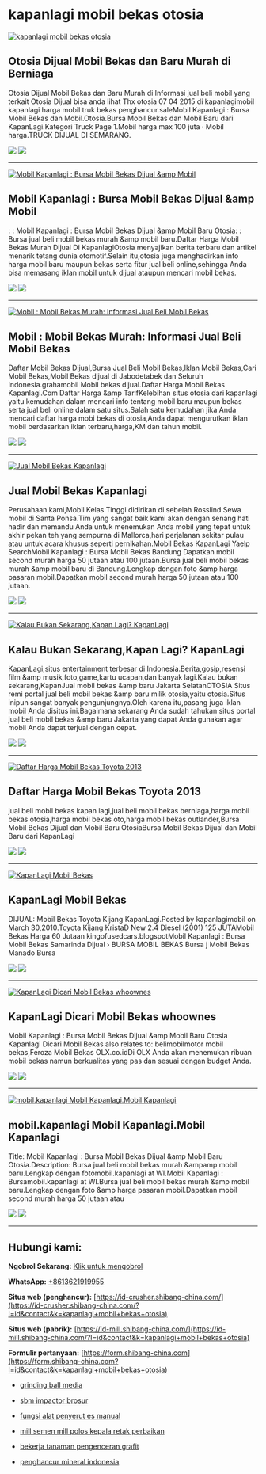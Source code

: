 # kapanlagi mobil bekas otosia

<a href="https://swt.shibang-china.com/?l=id&img&k=kapanlagi+mobil+bekas+otosia" target="_blank">![kapanlagi mobil bekas otosia](http://static.shibang-china.com/all-800x300/421.jpg)</a>

## Otosia Dijual Mobil Bekas dan Baru Murah di Berniaga
Otosia Dijual Mobil Bekas dan Baru Murah di Informasi jual beli mobil yang terkait Otosia Dijual bisa anda lihat Thx otosia 07 04 2015 di kapanlagimobil kapanlagi harga mobil truk bekas penghancur.saleMobil Kapanlagi : Bursa Mobil Bekas dan Mobil.Otosia.Bursa Mobil Bekas dan Mobil Baru dari KapanLagi.Kategori Truck Page 1.Mobil harga max 100 juta · Mobil harga.TRUCK DIJUAL DI SEMARANG.


<a href="https://whatsapp.shibangsoft.com/WhatsApp.php" target="_blank" title="WhatsApp">![](http://static.shibang-china.com/icon/whatsapp.png)</a> <a href="https://swt.shibang-china.com/?l=id&icon&k=kapanlagi+mobil+bekas+otosia" target="_blank">![](http://static.shibang-china.com/icon/chat-id.png)</a>

---

<a href="https://swt.shibang-china.com/?l=id&img&k=kapanlagi+mobil+bekas+otosia" target="_blank">![Mobil Kapanlagi : Bursa Mobil Bekas Dijual &amp Mobil](http://static.shibang-china.com/all-800x300/327.jpg)</a>

## Mobil Kapanlagi : Bursa Mobil Bekas Dijual &amp Mobil
: : Mobil Kapanlagi : Bursa Mobil Bekas Dijual &amp Mobil Baru Otosia: : Bursa jual beli mobil bekas murah &amp mobil baru.Daftar Harga Mobil Bekas Murah Dijual Di KapanlagiOtosia menyajikan berita terbaru dan artikel menarik tetang dunia otomotif.Selain itu,otosia juga menghadirkan info harga mobil baru maupun bekas serta fitur jual beli online,sehingga Anda bisa memasang iklan mobil untuk dijual ataupun mencari mobil bekas.


<a href="https://whatsapp.shibangsoft.com/WhatsApp.php" target="_blank" title="WhatsApp">![](http://static.shibang-china.com/icon/whatsapp.png)</a> <a href="https://swt.shibang-china.com/?l=id&icon&k=kapanlagi+mobil+bekas+otosia" target="_blank">![](http://static.shibang-china.com/icon/chat-id.png)</a>

---

<a href="https://swt.shibang-china.com/?l=id&img&k=kapanlagi+mobil+bekas+otosia" target="_blank">![Mobil : Mobil Bekas Murah: Informasi Jual Beli Mobil Bekas](http://static.shibang-china.com/all-800x300/1346.jpg)</a>

## Mobil : Mobil Bekas Murah: Informasi Jual Beli Mobil Bekas
Daftar Mobil Bekas Dijual,Bursa Jual Beli Mobil Bekas,Iklan Mobil Bekas,Cari Mobil Bekas,Mobil Bekas dijual di Jabodetabek dan Seluruh Indonesia.grahamobil Mobil bekas dijual.Daftar Harga Mobil Bekas Kapanlagi.Com Daftar Harga &amp TarifKelebihan situs otosia dari kapanlagi yaitu kemudahan dalam mencari info tentang mobil baru maupun bekas serta jual beli online dalam satu situs.Salah satu kemudahan jika Anda mencari daftar harga mobi bekas di otosia,Anda dapat mengurutkan iklan mobil berdasarkan iklan terbaru,harga,KM dan tahun mobil.


<a href="https://whatsapp.shibangsoft.com/WhatsApp.php" target="_blank" title="WhatsApp">![](http://static.shibang-china.com/icon/whatsapp.png)</a> <a href="https://swt.shibang-china.com/?l=id&icon&k=kapanlagi+mobil+bekas+otosia" target="_blank">![](http://static.shibang-china.com/icon/chat-id.png)</a>

---

<a href="https://swt.shibang-china.com/?l=id&img&k=kapanlagi+mobil+bekas+otosia" target="_blank">![Jual Mobil Bekas Kapanlagi](http://static.shibang-china.com/all-800x300/43.jpg)</a>

## Jual Mobil Bekas Kapanlagi
Perusahaan kami,Mobil Kelas Tinggi didirikan di sebelah Rosslind Sewa mobil di Santa Ponsa.Tim yang sangat baik kami akan dengan senang hati hadir dan memandu Anda untuk menemukan Anda mobil yang tepat untuk akhir pekan teh yang sempurna di Mallorca,hari perjalanan sekitar pulau atau untuk acara khusus seperti pernikahan.Mobil Bekas KapanLagi Yaelp SearchMobil Kapanlagi : Bursa Mobil Bekas Bandung Dapatkan mobil second murah harga 50 jutaan atau 100 jutaan.Bursa jual beli mobil bekas murah &amp mobil baru di Bandung.Lengkap dengan foto &amp harga pasaran mobil.Dapatkan mobil second murah harga 50 jutaan atau 100 jutaan.


<a href="https://whatsapp.shibangsoft.com/WhatsApp.php" target="_blank" title="WhatsApp">![](http://static.shibang-china.com/icon/whatsapp.png)</a> <a href="https://swt.shibang-china.com/?l=id&icon&k=kapanlagi+mobil+bekas+otosia" target="_blank">![](http://static.shibang-china.com/icon/chat-id.png)</a>

---

<a href="https://swt.shibang-china.com/?l=id&img&k=kapanlagi+mobil+bekas+otosia" target="_blank">![Kalau Bukan Sekarang,Kapan Lagi? KapanLagi](http://static.shibang-china.com/all-800x300/139.jpg)</a>

## Kalau Bukan Sekarang,Kapan Lagi? KapanLagi
KapanLagi,situs entertainment terbesar di Indonesia.Berita,gosip,resensi film &amp musik,foto,game,kartu ucapan,dan banyak lagi.Kalau bukan sekarang,KapanJual mobil bekas &amp baru Jakarta SelatanOTOSIA Situs remi portal jual beli mobil bekas &amp baru milik otosia,yaitu otosia.Situs inipun sangat banyak pengunjungnya.Oleh karena itu,pasang juga iklan mobil Anda disitus ini.Bagaimana sekarang Anda sudah tahukan situs portal jual beli mobil bekas &amp baru Jakarta yang dapat Anda gunakan agar mobil Anda dapat terjual dengan cepat.


<a href="https://whatsapp.shibangsoft.com/WhatsApp.php" target="_blank" title="WhatsApp">![](http://static.shibang-china.com/icon/whatsapp.png)</a> <a href="https://swt.shibang-china.com/?l=id&icon&k=kapanlagi+mobil+bekas+otosia" target="_blank">![](http://static.shibang-china.com/icon/chat-id.png)</a>

---

<a href="https://swt.shibang-china.com/?l=id&img&k=kapanlagi+mobil+bekas+otosia" target="_blank">![Daftar Harga Mobil Bekas Toyota 2013](http://static.shibang-china.com/all-800x300/425.jpg)</a>

## Daftar Harga Mobil Bekas Toyota 2013
jual beli mobil bekas kapan lagi,jual beli mobil bekas berniaga,harga mobil bekas otosia,harga mobil bekas oto,harga mobil bekas outlander,Bursa Mobil Bekas Dijual dan Mobil Baru OtosiaBursa Mobil Bekas Dijual dan Mobil Baru dari KapanLagi


<a href="https://whatsapp.shibangsoft.com/WhatsApp.php" target="_blank" title="WhatsApp">![](http://static.shibang-china.com/icon/whatsapp.png)</a> <a href="https://swt.shibang-china.com/?l=id&icon&k=kapanlagi+mobil+bekas+otosia" target="_blank">![](http://static.shibang-china.com/icon/chat-id.png)</a>

---

<a href="https://swt.shibang-china.com/?l=id&img&k=kapanlagi+mobil+bekas+otosia" target="_blank">![KapanLagi Mobil Bekas](http://static.shibang-china.com/all-800x300/1070.jpg)</a>

## KapanLagi Mobil Bekas
DIJUAL: Mobil Bekas Toyota Kijang KapanLagi.Posted by kapanlagimobil on March 30,2010.Toyota Kijang KristaD New 2.4 Diesel (2001) 125 JUTAMobil Bekas Harga 60 Jutaan kingofusedcars.blogspotMobil Kapanlagi : Bursa Mobil Bekas Samarinda Dijual › BURSA MOBIL BEKAS Bursa j Mobil Bekas Manado Bursa


<a href="https://whatsapp.shibangsoft.com/WhatsApp.php" target="_blank" title="WhatsApp">![](http://static.shibang-china.com/icon/whatsapp.png)</a> <a href="https://swt.shibang-china.com/?l=id&icon&k=kapanlagi+mobil+bekas+otosia" target="_blank">![](http://static.shibang-china.com/icon/chat-id.png)</a>

---

<a href="https://swt.shibang-china.com/?l=id&img&k=kapanlagi+mobil+bekas+otosia" target="_blank">![KapanLagi Dicari Mobil Bekas whoownes](http://static.shibang-china.com/all-800x300/573.jpg)</a>

## KapanLagi Dicari Mobil Bekas whoownes
Mobil Kapanlagi : Bursa Mobil Bekas Dijual &amp Mobil Baru Otosia Kapanlagi Dicari Mobil Bekas also relates to: belimobilmotor mobil bekas,Feroza Mobil Bekas OLX.co.idDi OLX Anda akan menemukan ribuan mobil bekas namun berkualitas yang pas dan sesuai dengan budget Anda.


<a href="https://whatsapp.shibangsoft.com/WhatsApp.php" target="_blank" title="WhatsApp">![](http://static.shibang-china.com/icon/whatsapp.png)</a> <a href="https://swt.shibang-china.com/?l=id&icon&k=kapanlagi+mobil+bekas+otosia" target="_blank">![](http://static.shibang-china.com/icon/chat-id.png)</a>

---

<a href="https://swt.shibang-china.com/?l=id&img&k=kapanlagi+mobil+bekas+otosia" target="_blank">![mobil.kapanlagi Mobil Kapanlagi.Mobil Kapanlagi](http://static.shibang-china.com/all-800x300/283.jpg)</a>

## mobil.kapanlagi Mobil Kapanlagi.Mobil Kapanlagi
Title: Mobil Kapanlagi : Bursa Mobil Bekas Dijual &amp Mobil Baru Otosia.Description: Bursa jual beli mobil bekas murah &ampamp mobil baru.Lengkap dengan fotomobil.kapanlagi at WI.Mobil Kapanlagi : Bursamobil.kapanlagi at WI.Bursa jual beli mobil bekas murah &amp mobil baru.Lengkap dengan foto &amp harga pasaran mobil.Dapatkan mobil second murah harga 50 jutaan atau


<a href="https://whatsapp.shibangsoft.com/WhatsApp.php" target="_blank" title="WhatsApp">![](http://static.shibang-china.com/icon/whatsapp.png)</a> <a href="https://swt.shibang-china.com/?l=id&icon&k=kapanlagi+mobil+bekas+otosia" target="_blank">![](http://static.shibang-china.com/icon/chat-id.png)</a>

---
## Hubungi kami:

**Ngobrol Sekarang:** [Klik untuk mengobrol](https://swt.shibang-china.com?l=id&contact&k=kapanlagi+mobil+bekas+otosia)

**WhatsApp:**  [+8613621919955](https://whatsapp.shibangsoft.com/WhatsApp.php)

**Situs web (penghancur):** [https://id-crusher.shibang-china.com/](https://id-crusher.shibang-china.com/?l=id&contact&k=kapanlagi+mobil+bekas+otosia)

**Situs web (pabrik):** [https://id-mill.shibang-china.com/](https://id-mill.shibang-china.com/?l=id&contact&k=kapanlagi+mobil+bekas+otosia)

**Formulir pertanyaan:** [https://form.shibang-china.com](https://form.shibang-china.com?l=id&contact&k=kapanlagi+mobil+bekas+otosia)

* [grinding ball media](../32/grinding%20ball%20media.md)

* [sbm impactor brosur](../39/sbm%20impactor%20brosur.md)

* [fungsi alat penyerut es manual](../34/fungsi%20alat%20penyerut%20es%20manual.md)

* [mill semen mill polos kepala retak perbaikan](../34/mill%20semen%20mill%20polos%20kepala%20retak%20perbaikan.md)

* [bekerja tanaman pengenceran grafit](../35/bekerja%20tanaman%20pengenceran%20grafit.md)

* [penghancur mineral indonesia](../38/penghancur%20mineral%20indonesia.md)